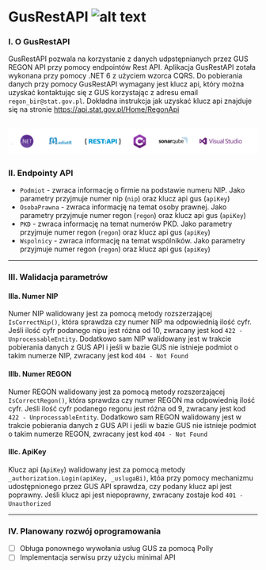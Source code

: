 # GusRestAPI ![alt text](https://img.shields.io/badge/Wersja-1.0-green)

### I. O GusRestAPI
GusRestAPI pozwala na korzystanie z danych udpstępnianych przez GUS REGON API przy pomocy endpointów Rest API. Aplikacja GusRestAPI zotała wykonana przy pomocy .NET 6 z użyciem wzorca CQRS. Do pobierania danych przy pomocy GusRestAPI wymagany jest klucz api, który można uzyskać kontaktując się z GUS korzystając z adresu email `regon_bir@stat.gov.pl`. Dokładna instrukcja jak uzyskać klucz api znajduje się na stronie https://api.stat.gov.pl/Home/RegonApi

![alt](https://github.com/awrobel196/GusRestAPI/blob/main/logo.jpg?raw=true)
---

### II. Endpointy API
- `Podmiot` - zwraca informację o firmie na podstawie numeru NIP. Jako parametry przyjmuje numer nip (`nip`) oraz klucz api gus (`apiKey`)
- `OsobaPrawna` - zwraca informację na temat osoby prawnej. Jako parametry przyjmuje numer regon (`regon`) oraz klucz api gus (`apiKey`)
- `PKD` - zwraca informację na temat numerów PKD. Jako parametry przyjmuje numer regon (`regon`) oraz klucz api gus (`apiKey`)
- `Wspolnicy` - zwraca informację na temat wspólników. Jako parametry przyjmuje numer regon (`regon`) oraz klucz api gus (`apiKey`)

---

### III. Walidacja parametrów
#### IIIa. Numer NIP
Numer NIP walidowany jest za pomocą metody rozszerzającej `IsCorrectNip()`, która sprawdza czy numer NIP ma odpowiednią ilość cyfr. Jeśli ilość cyfr podanego nipu jest różna od 10, zwracany jest kod `422 - UnprocessableEntity`. Dodatkowo sam NIP walidowany jest w trakcie pobierania danych z GUS API i jeśli w bazie GUS nie istnieje podmiot o takim numerze NIP, zwracany jest kod `404 - Not Found`


#### IIIb. Numer REGON
Numer REGON walidowany jest za pomocą metody rozszerzającej `IsCorrectRegon()`, która sprawdza czy numer REGON ma odpowiednią ilość cyfr. Jeśli ilość cyfr podanego regonu jest różna od 9, zwracany jest kod `422 - UnprocessableEntity`. Dodatkowo sam REGON walidowany jest w trakcie pobierania danych z GUS API i jeśli w bazie GUS nie istnieje podmiot o takim numerze REGON, zwracany jest kod `404 - Not Found`

#### IIIc. ApiKey
Klucz api (`ApiKey`) walidowany jest za pomocą metody `_authorization.Login(apiKey, _uslugaBi)`, któa przy pomocy mechanizmu udostępnionego przez GUS API sprawdza, czy podany klucz api jest poprawny. Jeśli klucz api jest niepoprawny, zwracany zostaje kod `401 - Unauthorized`

---

### IV. Planowany rozwój oprogramowania
- [ ] Obługa ponownego wywołania usług GUS za pomocą Polly
- [ ] Implementacja serwisu przy użyciu minimal API
